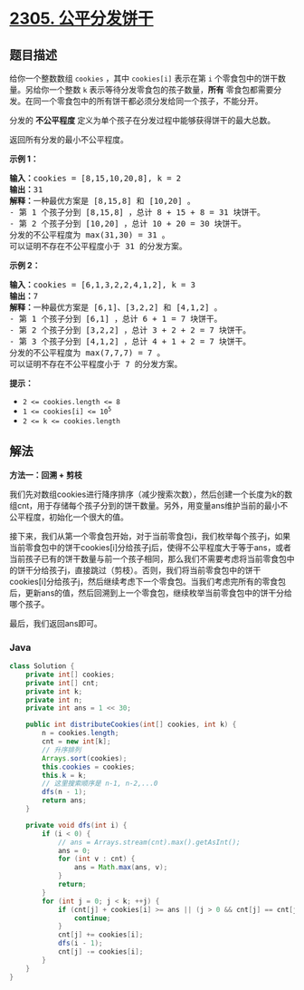 # [2305. 公平分发饼干](https://leetcode.cn/problems/fair-distribution-of-cookies)

## 题目描述

<p>给你一个整数数组 <code>cookies</code> ，其中 <code>cookies[i]</code> 表示在第 <code>i</code> 个零食包中的饼干数量。另给你一个整数 <code>k</code> 表示等待分发零食包的孩子数量，<strong>所有</strong> 零食包都需要分发。在同一个零食包中的所有饼干都必须分发给同一个孩子，不能分开。</p>

<p>分发的 <strong>不公平程度</strong> 定义为单个孩子在分发过程中能够获得饼干的最大总数。</p>

<p>返回所有分发的最小不公平程度。</p>

<p><strong>示例 1：</strong></p>

<pre><strong>输入：</strong>cookies = [8,15,10,20,8], k = 2
<strong>输出：</strong>31
<strong>解释：</strong>一种最优方案是 [8,15,8] 和 [10,20] 。
- 第 1 个孩子分到 [8,15,8] ，总计 8 + 15 + 8 = 31 块饼干。
- 第 2 个孩子分到 [10,20] ，总计 10 + 20 = 30 块饼干。
分发的不公平程度为 max(31,30) = 31 。
可以证明不存在不公平程度小于 31 的分发方案。
</pre>

<p><strong>示例 2：</strong></p>

<pre><strong>输入：</strong>cookies = [6,1,3,2,2,4,1,2], k = 3
<strong>输出：</strong>7
<strong>解释：</strong>一种最优方案是 [6,1]、[3,2,2] 和 [4,1,2] 。
- 第 1 个孩子分到 [6,1] ，总计 6 + 1 = 7 块饼干。 
- 第 2 个孩子分到 [3,2,2] ，总计 3 + 2 + 2 = 7 块饼干。
- 第 3 个孩子分到 [4,1,2] ，总计 4 + 1 + 2 = 7 块饼干。
分发的不公平程度为 max(7,7,7) = 7 。
可以证明不存在不公平程度小于 7 的分发方案。
</pre>

<p><strong>提示：</strong></p>

<ul>
	<li><code>2 &lt;= cookies.length &lt;= 8</code></li>
	<li><code>1 &lt;= cookies[i] &lt;= 10<sup>5</sup></code></li>
	<li><code>2 &lt;= k &lt;= cookies.length</code></li>
</ul>

## 解法

**方法一：回溯 + 剪枝**

我们先对数组cookies进行降序排序（减少搜索次数），然后创建一个长度为k的数组cnt，用于存储每个孩子分到的饼干数量。另外，用变量ans维护当前的最小不公平程度，初始化一个很大的值。

接下来，我们从第一个零食包开始，对于当前零食包i，我们枚举每个孩子j，如果当前零食包中的饼干cookies[i]分给孩子j后，使得不公平程度大于等于ans，或者当前孩子已有的饼干数量与前一个孩子相同，那么我们不需要考虑将当前零食包中的饼干分给孩子j，直接跳过（剪枝）。否则，我们将当前零食包中的饼干cookies[i]分给孩子j，然后继续考虑下一个零食包。当我们考虑完所有的零食包后，更新ans的值，然后回溯到上一个零食包，继续枚举当前零食包中的饼干分给哪个孩子。

最后，我们返回ans即可。

### **Java**

```java
class Solution {
    private int[] cookies;
    private int[] cnt;
    private int k;
    private int n;
    private int ans = 1 << 30;

    public int distributeCookies(int[] cookies, int k) {
        n = cookies.length;
        cnt = new int[k];
        // 升序排列
        Arrays.sort(cookies);
        this.cookies = cookies;
        this.k = k;
        // 这里搜索顺序是 n-1, n-2,...0
        dfs(n - 1);
        return ans;
    }

    private void dfs(int i) {
        if (i < 0) {
            // ans = Arrays.stream(cnt).max().getAsInt();
            ans = 0;
            for (int v : cnt) {
                ans = Math.max(ans, v);
            }
            return;
        }
        for (int j = 0; j < k; ++j) {
            if (cnt[j] + cookies[i] >= ans || (j > 0 && cnt[j] == cnt[j - 1])) {
                continue;
            }
            cnt[j] += cookies[i];
            dfs(i - 1);
            cnt[j] -= cookies[i];
        }
    }
}
```
